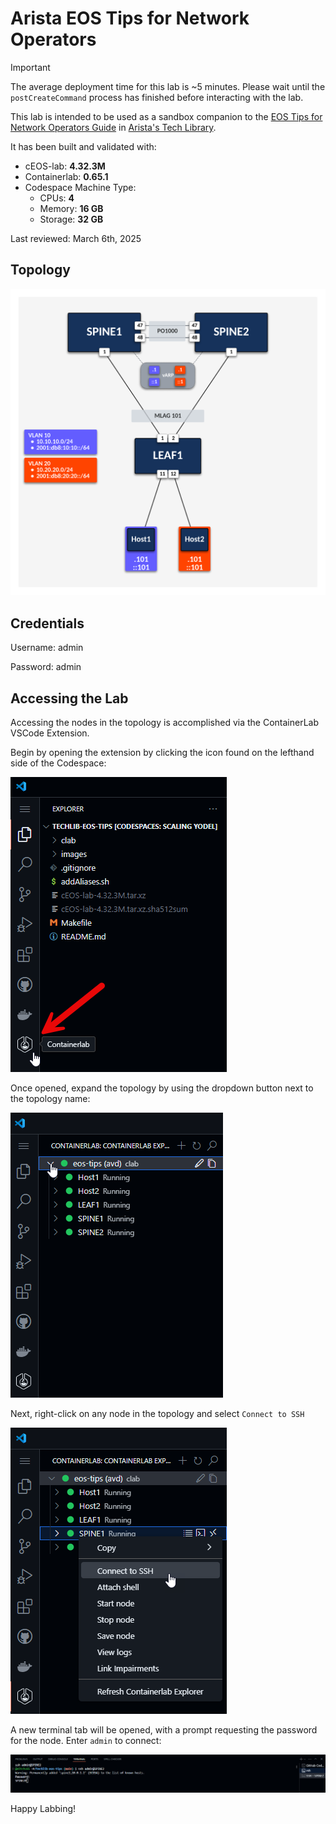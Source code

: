 # Arista EOS Tips for Network Operators

> [!IMPORTANT]
> The average deployment time for this lab is ~5 minutes. Please wait until the `postCreateCommand` process has finished before interacting with the lab.

This lab is intended to be used as a sandbox companion to the [EOS Tips for Network Operators Guide](https://tech-library.arista.com/eos/eos_ops/) in [Arista's Tech Library](https://tech-library.arista.com/).

It has been built and validated with:

- cEOS-lab: **4.32.3M**
- Containerlab: **0.65.1**
- Codespace Machine Type:
  - CPUs: **4**
  - Memory: **16 GB**
  - Storage: **32 GB**

Last reviewed: March 6th, 2025

## Topology

![EOS Tips Topology](images/eos-tips-topo.png)

## Credentials

Username: admin

Password: admin

## Accessing the Lab

Accessing the nodes in the topology is accomplished via the ContainerLab VSCode Extension.

Begin by opening the extension by clicking the icon found on the lefthand side of the Codespace:

![ContainerLab Extension](images/cLabextension.png)

Once opened, expand the topology by using the dropdown button next to the topology name:

![ContainerLab Extension Dropdown](images/clabextension2.png)

Next, right-click on any node in the topology and select `Connect to SSH`

![ContainerLab Extension Connect SSH](images/clabextension3.png)

A new terminal tab will be opened, with a prompt requesting the password for the node. Enter `admin` to connect:

![ContainerLab Extension Connect SSH](images/clabextension4.png)

Happy Labbing!
